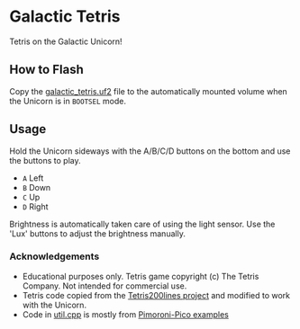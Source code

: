 # Galactic Tetris

Tetris on the Galactic Unicorn!

## How to Flash

Copy the [galactic_tetris.uf2](./build/galactic_tetris.uf2) file to the automatically mounted volume when the Unicorn is in `BOOTSEL` mode.

## Usage

Hold the Unicorn sideways with the A/B/C/D buttons on the bottom and use the buttons to play.

- `A` Left
- `B` Down
- `C` Up
- `D` Right

Brightness is automatically taken care of using the light sensor. Use the 'Lux' buttons to adjust the brightness manually.

### Acknowledgements

- Educational purposes only. Tetris game copyright (c) The Tetris Company. Not intended for commercial use. 
- Tetris code copied from the [Tetris200lines project](https://github.com/najibghadri/Tetris200lines) and modified to work with the Unicorn.
- Code in [util.cpp](./util.cpp) is mostly from [Pimoroni-Pico examples](https://github.com/pimoroni/pimoroni-pico/tree/main/examples/galactic_unicorn)
